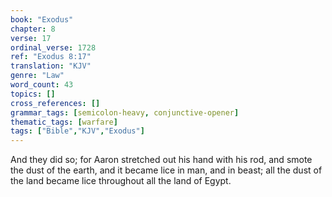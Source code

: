 ```yaml
---
book: "Exodus"
chapter: 8
verse: 17
ordinal_verse: 1728
ref: "Exodus 8:17"
translation: "KJV"
genre: "Law"
word_count: 43
topics: []
cross_references: []
grammar_tags: [semicolon-heavy, conjunctive-opener]
thematic_tags: [warfare]
tags: ["Bible","KJV","Exodus"]
---
```

And they did so; for Aaron stretched out his hand with his rod, and smote the dust of the earth, and it became lice in man, and in beast; all the dust of the land became lice throughout all the land of Egypt.
